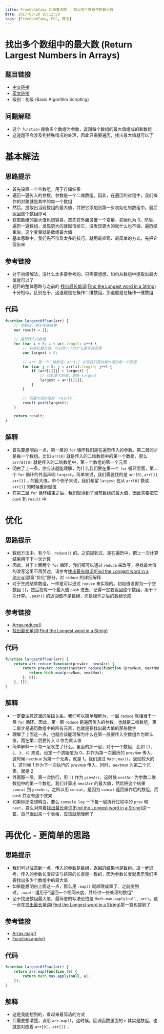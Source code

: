 ```yaml
---
title: FreeCodeCamp 初级算法题 - 找出多个数组中的最大数
date: 2017-03-20 10:12:59
tags: [FreeCodeCamp, FCC, 算法]
---
```

# 找出多个数组中的最大数 (Return Largest Numbers in Arrays)

## 题目链接
- [中文链接](https://www.freecodecamp.cn/challenges/return-largest-numbers-in-arrays)
- [英文链接](https://www.freecodecamp.com/challenges/return-largest-numbers-in-arrays)
- 级别：初级 (Basic Algorithm Scripting)

## 问题解释
- 这个 `function` 接收多个数组为参数，返回每个数组的最大值组成的新数组
- 这道题不会涉及到特殊情况的处理，因此只需要遍历，找出最大值就可以了
<!-- more -->

# 基本解法
## 思路提示
- 首先设置一个空数组，用于存储结果
- 遍历一遍传入的参数，参数是一个二维数组。因此，在遍历的过程中，我们操作的对象就是其中的每一个数组
- 然后，提取出当前数组的最大值，并把它添加到第一步初始化的数组中。最后返回这个数组即可
- 获取数组的最大值也很容易，首先在外面设置一个变量，初始化为 0。然后，遍历一遍数组，发现更大的就赋值给它，没发现更大的就什么也不做。遍历结束后，这个变量就是数组最大值
- 基本思路中，我们先不涉及太多的技巧，就用最直观、最简单的方式，先把它写出来

## 参考链接
- 对于初级解法，没什么太多要参考的。只需要想想，如何从数组中提取出最大值就可以了
- 题目的整体思路与之前的 [找出最长单词(Find the Longest word in a String)](http://singsing.io/blog/2017/03/18/fcc-basic-find-the-longest-word-in-a-string/) 十分相似。区别在于，这道题是在操作二维数组，那道题是在操作一维数组

## 代码
```js
function largestOfFour(arr) {
    // 空数组，用于存储结果
    var result = [];
    
    // 遍历传入的数组
    for (var i = 0; i < arr.length; i++) {
        // 初始化最大值，可以想一下为什么要写在这里
        var largest = 0;
        
        // arr 是一个二维数组，arr[i] 才是我们要找最大值的每一个数组
        for (var j = 0; j < arr[i].length; j++) {
            if (arr[i][j] > largest) {
                // 找到更大的值，更新 largest
                largest = arr[i][j];
            }
        }

        // 把最大值存储到 `result`
        result.push(largest);
    }

    return result;
}
```

## 解释
- 首先要想明白一点，第一层的 `for` 循环我们是在遍历传入的参数。第二层的才是每一个数组。比如 `arr[0]` 就是传入的二维数组中的第一个数组，那么 `arr[0][0]` 就是传入的二维数组中，第一个数组的第一个元素
- 明白了上一条，你应该就能理解，为什么我们要在第一个 `for` 循环里面，第二个 `for` 循环的外面声明 `largest`。简单来说，我们需要找的是 `arr[0]`, `arr[1]`, `arr[2]`... 的最大值。举个例子来说，我们希望 `largest` 在从 `arr[0]` 换成 `arr[1]` 的时候重新赋值
- 在第二层 `for` 循环结束之后，我们就得到了当前数组的最大值，因此需要把它 `push` 到 `result` 中

# 优化
## 思路提示
- 数组方法中，有个叫 `.reduce()` 的。之前提到过，是在遍历中，把上一次计算结果用于下一次计算
- 因此，对于上面两个 `for` 循环，我们都可以通过 `reduce` 来改写。寻找最大值的改写这里不再赘述，请参考[找出最长单词(Find the Longest word in a String)](http://singsing.io/blog/2017/03/18/fcc-basic-find-the-longest-word-in-a-string/)那篇"优化"部分，对 `reduce` 的详细解释
- 对于生成结果数组，一样是可以通过 `reduce` 来实现的。初始值设置为一个空数组 `[]`，然后把每一个最大值 `push` 进去，记得一定要返回这个数组，用于下次计算。`.push()` 的返回值不是数组，而是操作之后的数组长度

## 参考链接
- [Array.reduce()](https://developer.mozilla.org/zh-CN/docs/Web/JavaScript/Reference/Global_Objects/Array/Reduce)
- [找出最长单词(Find the Longest word in a String)](http://singsing.io/blog/2017/03/18/fcc-basic-find-the-longest-word-in-a-string/)

## 代码
```js
function largestOfFour(arr) {
    return arr.reduce(function(prevArr, nextArr) {
        return prevArr.concat(nextArr.reduce(function (prevNum, nextNum) {
           return Math.max(prevNum, nextNum); 
        }, 0));
    }, []); 
}
```

## 解释
- 一定要注意这里的层级关系。我们可以简单理解为，一层 `reduce` 就相当于一层 `for` 循环。因此，第一层 `reduce` 是遍历传入的参数，也就是二维数组，第二层才是遍历数组中的所有元素，也就是要找出最大值的那些数字
- 理解了上面这一点，也就应该能理解为什么在第一层要传入空数组作为默认值，而在第二层要传入 0 作为默认值
- 简单解释一下每一层发生了什么。里面的那一层，对于一个数组，比如 `[1, 2, 3, 4]` 来说，设定一个初始值为 0，并作为第一次遍历的 `prevNum` 传入，这时候 `nextNum` 为第一个元素，就是 1。我们通过 `Math.max()`，返回较大的 1。这时候 1 作为下一次执行的 `prevNum` 传入，同时，`nextNum` 为第二个元素，就是 2
- 外面那一层，第一次执行，用 `[]` 作为 `prevArr`，这时候 `nextArr` 为参数二维数组中的第一个数组。我们计算出 `nextArr` 的最大值，然后把这个结果 `concat` 到 `prevArr`。之所以用 `concat`，是因为 `concat` 返回操作后的数组，而 `push` 并没有这个效果
- 如果你还没想明白，要么 `console.log` 一下每一层执行过程中的 `prev` 和 `next`，要么对照着[找出最长单词(Find the Longest word in a String)](http://singsing.io/blog/2017/03/18/fcc-basic-find-the-longest-word-in-a-string/)这一篇，自己画出来一个表格，应该就能理解了

# 再优化 - 更简单的思路
## 思路提示
- 我们可以注意到一点，传入的参数是数组，返回的结果也是数组。进一步思考，传入的参数长度应该与结果的长度是一致的，因为参数长度就表示我们需要找出多少个数组中的最大值
- 如果能想明白上面这一点，那么用 `.map()` 就顺理成章了。之前提到过，`.map()` 适用于"返回一个相同长度，并经过一些处理的数组"
- 至于找出数组最大值，最简便的写法恐怕是 `Math.max.apply(null, arr)`。这一点在[找出最长单词(Find the Longest word in a String)](http://singsing.io/blog/2017/03/18/fcc-basic-find-the-longest-word-in-a-string/)那一篇也提到了

## 参考链接
- [Array.map()](https://developer.mozilla.org/zh-CN/docs/Web/JavaScript/Reference/Global_Objects/Array/map)
- [Function.apply()](https://developer.mozilla.org/zh-CN/docs/Web/JavaScript/Reference/Global_Objects/Function/apply)

## 代码
```js
function largestOfFour(arr) {
    return arr.map(function (e) {
        return Math.max.apply(null, e);
    });
}
```

## 解释
- 这是我能想到的，看起来最简洁的方式
- 只需要想清楚，调用 `arr.map()`，这时候，回调函数里面的 `e` 其实是数组，也就是对应着 `arr[0]`，`arr[1]`...
